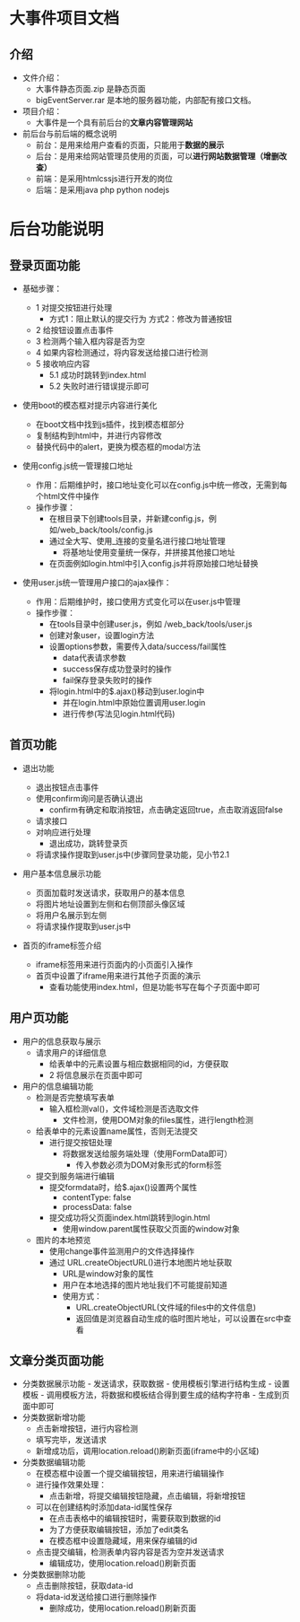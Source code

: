 # 大事件项目文档

## 介绍

- 文件介绍：
  - 大事件静态页面.zip  是静态页面
  - bigEventServer.rar  是本地的服务器功能，内部配有接口文档。
- 项目介绍：
  - 大事件是一个具有前后台的**文章内容管理网站**
- 前后台与前后端的概念说明
  - 前台：是用来给用户查看的页面，只能用于**数据的展示**
  - 后台：是用来给网站管理员使用的页面，可以**进行网站数据管理（增删改查）**
  - 前端：是采用htmlcssjs进行开发的岗位
  - 后端：是采用java php python nodejs

# 后台功能说明

## 登录页面功能

- 基础步骤：
  -  1 对提交按钮进行处理
      - 方式1：阻止默认的提交行为   方式2：修改为普通按钮
  -  2 给按钮设置点击事件
  -  3 检测两个输入框内容是否为空
  -  4 如果内容检测通过，将内容发送给接口进行检测
  -  5 接收响应内容
      -  5.1 成功时跳转到index.html
      -  5.2 失败时进行错误提示即可
- 使用boot的模态框对提示内容进行美化
  - 在boot文档中找到js插件，找到模态框部分
  - 复制结构到html中，并进行内容修改
  - 替换代码中的alert，更换为模态框的modal方法
- 使用config.js统一管理接口地址
  - 作用：后期维护时，接口地址变化可以在config.js中统一修改，无需到每个html文件中操作
  - 操作步骤：
    - 在根目录下创建tools目录，并新建config.js，例如/web_back/tools/config.js
    - 通过全大写、使用_连接的变量名进行接口地址管理
      - 将基地址使用变量统一保存，并拼接其他接口地址
    - 在页面例如login.html中引入config.js并将原始接口地址替换

- 使用user.js统一管理用户接口的ajax操作：
  - 作用：后期维护时，接口使用方式变化可以在user.js中管理
  - 操作步骤：
    - 在tools目录中创建user.js，例如 /web_back/tools/user.js
    - 创建对象user，设置login方法
    - 设置options参数，需要传入data/success/fail属性
      - data代表请求参数
      - success保存成功登录时的操作
      - fail保存登录失败时的操作
    - 将login.html中的$.ajax()移动到user.login中
      - 并在login.html中原始位置调用user.login
      - 进行传参(写法见login.html代码)

## 首页功能

- 退出功能
  - 退出按钮点击事件
  - 使用confirm询问是否确认退出
    - confirm有确定和取消按钮，点击确定返回true，点击取消返回false
  - 请求接口
  - 对响应进行处理
    - 退出成功，跳转登录页
  - 将请求操作提取到user.js中(步骤同登录功能，见小节2.1
- 用户基本信息展示功能
  - 页面加载时发送请求，获取用户的基本信息
  - 将图片地址设置到左侧和右侧顶部头像区域
  - 将用户名展示到左侧
  - 将请求操作提取到user.js中

- 首页的iframe标签介绍
  - iframe标签用来进行页面内的小页面引入操作
  - 首页中设置了iframe用来进行其他子页面的演示
    - 查看功能使用index.html，但是功能书写在每个子页面中即可

## 用户页功能

- 用户的信息获取与展示
  - 请求用户的详细信息
     - 给表单中的元素设置与相应数据相同的id，方便获取
     - 2 将信息展示在页面中即可
- 用户的信息编辑功能
  - 检测是否完整填写表单
    - 输入框检测val()，文件域检测是否选取文件
      - 文件检测，使用DOM对象的files属性，进行length检测
  - 给表单中的元素设置name属性，否则无法提交
    - 进行提交按钮处理
      - 将数据发送给服务端处理（使用FormData即可）
        - 传入参数必须为DOM对象形式的form标签
  - 提交到服务端进行编辑
    - 提交formdata时，给$.ajax()设置两个属性
      - contentType: false
      - processData: false
    - 提交成功将父页面index.html跳转到login.html
      - 使用window.parent属性获取父页面的window对象
  - 图片的本地预览
    - 使用change事件监测用户的文件选择操作
    - 通过 URL.createObjectURL()进行本地图片地址获取
        - URL是window对象的属性
        - 用户在本地选择的图片地址我们不可能提前知道
        - 使用方式：
            - URL.createObjectURL(文件域的files中的文件信息)
          - 返回值是浏览器自动生成的临时图片地址，可以设置在src中查看

## 文章分类页面功能

- 分类数据展示功能
      - 发送请求，获取数据
           - 使用模板引擎进行结构生成
                 - 设置模板
                      - 调用模板方法，将数据和模板结合得到要生成的结构字符串
                          - 生成到页面中即可
- 分类数据新增功能
    - 点击新增按钮，进行内容检测
    - 填写完毕，发送请求
    - 新增成功后，调用location.reload()刷新页面(iframe中的小区域)
- 分类数据编辑功能
    - 在模态框中设置一个提交编辑按钮，用来进行编辑操作
    - 进行操作效果处理：
        - 点击新增，将提交编辑按钮隐藏，点击编辑，将新增按钮
    - 可以在创建结构时添加data-id属性保存
        - 在点击表格中的编辑按钮时，需要获取到数据的id
        - 为了方便获取编辑按钮，添加了edit类名
        - 在模态框中设置隐藏域，用来保存编辑的id
    - 点击提交编辑，检测表单内容内容是否为空并发送请求
      - 编辑成功，使用location.reload()刷新页面
- 分类数据删除功能
    - 点击删除按钮，获取data-id
    - 将data-id发送给接口进行删除操作
        - 删除成功，使用location.reload()刷新页面